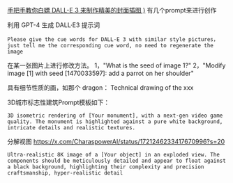 [手把手教你白嫖 DALL-E 3 来制作精美的封面插图 )](https://mp.weixin.qq.com/s?biz=MzU0MDk3NTUxMA==&mid=2247484877&idx=1&sn=3c8bf1611001f319224620c2f333dfc7&chksm=fb304d34cc47c422e7438342bafa7c8fcc0d964af2cb9c8482190eb8eff0ec1a261595be055b#rd) 有几个prompt来进行创作

利用 GPT-4 生成 DALL·E3 提示词
```
Please give the cue words for DALL·E 3 with similar style pictures，just tell me the corresponding cue word, no need to regenerate the image
``` 

在某一张图片上进行修改方法。
1，"What is the seed of image 1?"
2，"Modify image [1] with seed [1470033597]: add a parrot on her shoulder"

具有细节性质的画，如那个 dragon：
Technical drawing of the xxx

3D城市标志性建筑Prompt模板如下：
```
3D isometric rendering of [Your monument], with a next-gen video game quality. The monument is highlighted against a pure white background, intricate details and realistic textures.
```

分解视图 https://x.com/CharaspowerAI/status/1721246233417670996?s=20
```
Ultra-realistic 8K image of a [Your object] in an exploded view. The components should be meticulously detailed and appear to float against a black background, highlighting their complexity and precision craftsmanship, hyper-realistic detail
```

